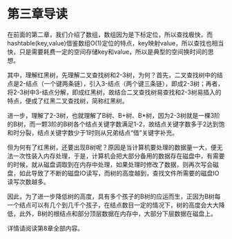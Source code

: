 # 第三章导读

在前面的第二章，我们介绍了数组，数组因为是下标定位，所以查找极快，而hashtable(key,value)借鉴数组O(1)定位的特点，key映射value，所以查找也相当快，只是需要耗费一定的空间存储key和value，所以是典型的空间换时间的思想。

其中，理解红黑树，先理解二叉查找树和2-3树，为何？首先，二叉查找树中的结点是2-结点（一个键两条链），引入3-结点（两个键三条链），即成2-3树；再者，将2-3树中3-结点分解，即成红黑树，故结合二叉查找树易查找和2-3树易插入的特点，便成了红黑二叉查找树，简称红黑树。

进一步，理解了2-3树，也就理解了B树、B+树、B*树，因为2-3树就是一棵3阶的B树，而一颗3阶的B树各个结点关键字数满足1-2，故结点关键字数多于2达到饱和时分裂，结点关键字数少于1时则从兄弟结点“借”关键字补充。

但为何有了红黑树，还要出现B树呢？原因是当计算机要处理的数据量一大，便无法一次性装入内存处理，于是，计算机会把大部分备用的数据存在磁盘中，有需要的时候，就从磁盘调取到在内存中处理，如果处理时修改了数据，则再次写会磁盘，如此导致了不断的磁盘IO读写，而树的高度越到，查找文件所需要的磁盘IO读写次数越多。

因此，为了进一步降低树的高度，具有多个孩子的B树的应运而生，正因为B树每一个结点可以有几个到几千个孩子，在结点数目一定的情况下，树的高度会大大降低，此外，B树的根结点和部分顶层数据在内存中，大部分下层数据在磁盘上。

详情请阅读第8章全部内容。
